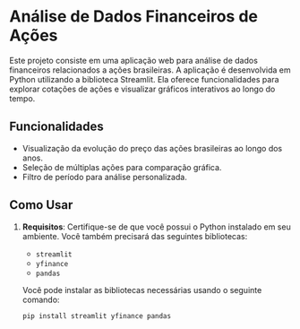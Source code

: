 # Análise de Dados Financeiros de Ações

Este projeto consiste em uma aplicação web para análise de dados financeiros relacionados a ações brasileiras. A aplicação é desenvolvida em Python utilizando a biblioteca Streamlit. Ela oferece funcionalidades para explorar cotações de ações e visualizar gráficos interativos ao longo do tempo.

## Funcionalidades

- Visualização da evolução do preço das ações brasileiras ao longo dos anos.
- Seleção de múltiplas ações para comparação gráfica.
- Filtro de período para análise personalizada.

## Como Usar

1. **Requisitos**: Certifique-se de que você possui o Python instalado em seu ambiente. Você também precisará das seguintes bibliotecas:

   - `streamlit`
   - `yfinance`
   - `pandas`

   Você pode instalar as bibliotecas necessárias usando o seguinte comando:

   ```bash
   pip install streamlit yfinance pandas

